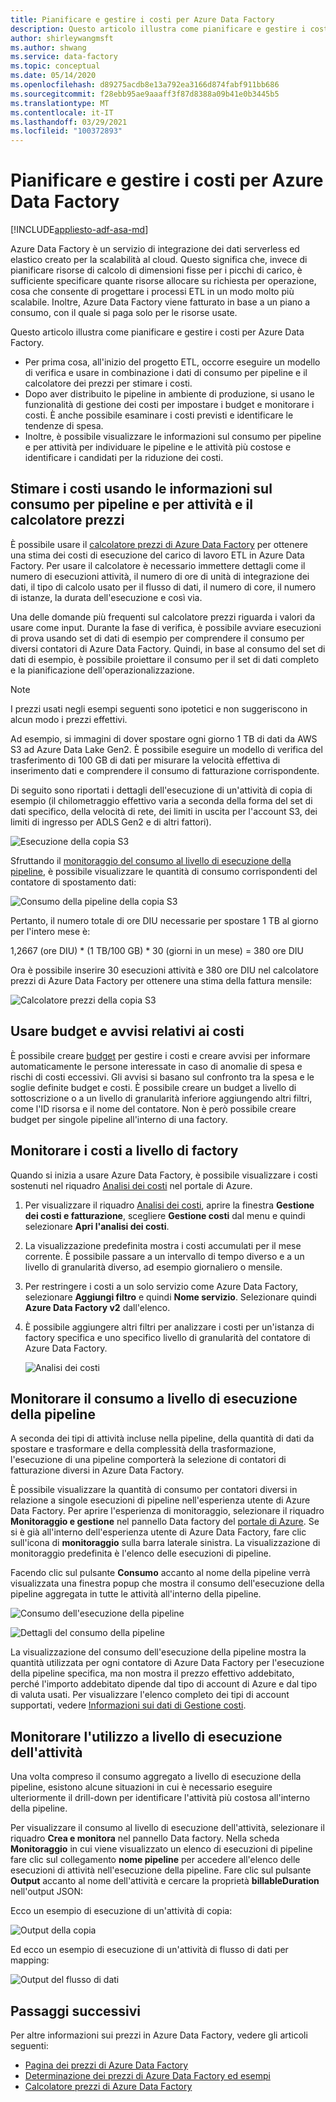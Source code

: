 ```yaml
---
title: Pianificare e gestire i costi per Azure Data Factory
description: Questo articolo illustra come pianificare e gestire i costi per Azure Data Factory
author: shirleywangmsft
ms.author: shwang
ms.service: data-factory
ms.topic: conceptual
ms.date: 05/14/2020
ms.openlocfilehash: d89275acdb8e13a792ea3166d874fabf911bb686
ms.sourcegitcommit: f28ebb95ae9aaaff3f87d8388a09b41e0b3445b5
ms.translationtype: MT
ms.contentlocale: it-IT
ms.lasthandoff: 03/29/2021
ms.locfileid: "100372893"
---
```

# <a name="plan-and-manage-costs-for-azure-data-factory"></a>Pianificare e gestire i costi per Azure Data Factory

[!INCLUDE[appliesto-adf-asa-md](includes/appliesto-adf-asa-md.md)]

Azure Data Factory è un servizio di integrazione dei dati serverless ed elastico creato per la scalabilità al cloud.  Questo significa che, invece di pianificare risorse di calcolo di dimensioni fisse per i picchi di carico, è sufficiente specificare quante risorse allocare su richiesta per operazione, cosa che consente di progettare i processi ETL in un modo molto più scalabile. Inoltre, Azure Data Factory viene fatturato in base a un piano a consumo, con il quale si paga solo per le risorse usate.

Questo articolo illustra come pianificare e gestire i costi per Azure Data Factory.

*   Per prima cosa, all'inizio del progetto ETL, occorre eseguire un modello di verifica e usare in combinazione i dati di consumo per pipeline e il calcolatore dei prezzi per stimare i costi.
*   Dopo aver distribuito le pipeline in ambiente di produzione, si usano le funzionalità di gestione dei costi per impostare i budget e monitorare i costi. È anche possibile esaminare i costi previsti e identificare le tendenze di spesa.
*   Inoltre, è possibile visualizzare le informazioni sul consumo per pipeline e per attività per individuare le pipeline e le attività più costose e identificare i candidati per la riduzione dei costi.

## <a name="estimate-costs-using-pipeline-and-activity-run-consumption-and-pricing-calculator"></a>Stimare i costi usando le informazioni sul consumo per pipeline e per attività e il calcolatore prezzi

È possibile usare il [calcolatore prezzi di Azure Data Factory](https://azure.microsoft.com/pricing/calculator/?service=data-factory) per ottenere una stima dei costi di esecuzione del carico di lavoro ETL in Azure Data Factory.  Per usare il calcolatore è necessario immettere dettagli come il numero di esecuzioni attività, il numero di ore di unità di integrazione dei dati, il tipo di calcolo usato per il flusso di dati, il numero di core, il numero di istanze, la durata dell'esecuzione e così via.

Una delle domande più frequenti sul calcolatore prezzi riguarda i valori da usare come input.  Durante la fase di verifica, è possibile avviare esecuzioni di prova usando set di dati di esempio per comprendere il consumo per diversi contatori di Azure Data Factory.  Quindi, in base al consumo del set di dati di esempio, è possibile proiettare il consumo per il set di dati completo e la pianificazione dell'operazionalizzazione.

> [!NOTE]
> I prezzi usati negli esempi seguenti sono ipotetici e non suggeriscono in alcun modo i prezzi effettivi.

Ad esempio, si immagini di dover spostare ogni giorno 1 TB di dati da AWS S3 ad Azure Data Lake Gen2.  È possibile eseguire un modello di verifica del trasferimento di 100 GB di dati per misurare la velocità effettiva di inserimento dati e comprendere il consumo di fatturazione corrispondente.

Di seguito sono riportati i dettagli dell'esecuzione di un'attività di copia di esempio (il chilometraggio effettivo varia a seconda della forma del set di dati specifico, della velocità di rete, dei limiti in uscita per l'account S3, dei limiti di ingresso per ADLS Gen2 e di altri fattori).

![Esecuzione della copia S3](media/plan-manage-costs/s3-copy-run-details.png)

Sfruttando il [monitoraggio del consumo al livello di esecuzione della pipeline](#monitor-consumption-at-pipeline-run-level), è possibile visualizzare le quantità di consumo corrispondenti del contatore di spostamento dati:

![Consumo della pipeline della copia S3](media/plan-manage-costs/s3-copy-pipeline-consumption.png)

Pertanto, il numero totale di ore DIU necessarie per spostare 1 TB al giorno per l'intero mese è:

1,2667 (ore DIU) * (1 TB/100 GB) * 30 (giorni in un mese) = 380 ore DIU

Ora è possibile inserire 30 esecuzioni attività e 380 ore DIU nel calcolatore prezzi di Azure Data Factory per ottenere una stima della fattura mensile:

![Calcolatore prezzi della copia S3](media/plan-manage-costs/s3-copy-pricing-calculator.png)

## <a name="use-budgets-and-cost-alerts"></a>Usare budget e avvisi relativi ai costi

È possibile creare [budget](../cost-management-billing/costs/tutorial-acm-create-budgets.md) per gestire i costi e creare avvisi per informare automaticamente le persone interessate in caso di anomalie di spesa e rischi di costi eccessivi.  Gli avvisi si basano sul confronto tra la spesa e le soglie definite budget e costi.  È possibile creare un budget a livello di sottoscrizione o a un livello di granularità inferiore aggiungendo altri filtri, come l'ID risorsa e il nome del contatore.  Non è però possibile creare budget per singole pipeline all'interno di una factory.

## <a name="monitor-costs-at-factory-level"></a>Monitorare i costi a livello di factory

Quando si inizia a usare Azure Data Factory, è possibile visualizzare i costi sostenuti nel riquadro [Analisi dei costi](../cost-management-billing/costs/quick-acm-cost-analysis.md) nel portale di Azure.

1. Per visualizzare il riquadro [Analisi dei costi](../cost-management-billing/costs/quick-acm-cost-analysis.md), aprire la finestra **Gestione dei costi e fatturazione**, scegliere **Gestione costi** dal menu e quindi selezionare **Apri l'analisi dei costi**.
2. La visualizzazione predefinita mostra i costi accumulati per il mese corrente.  È possibile passare a un intervallo di tempo diverso e a un livello di granularità diverso, ad esempio giornaliero o mensile.
3. Per restringere i costi a un solo servizio come Azure Data Factory, selezionare **Aggiungi filtro** e quindi **Nome servizio**.  Selezionare quindi **Azure Data Factory v2** dall'elenco.
4. È possibile aggiungere altri filtri per analizzare i costi per un'istanza di factory specifica e uno specifico livello di granularità del contatore di Azure Data Factory.

   ![Analisi dei costi](media/plan-manage-costs/cost-analysis.png)

## <a name="monitor-consumption-at-pipeline-run-level"></a>Monitorare il consumo a livello di esecuzione della pipeline

A seconda dei tipi di attività incluse nella pipeline, della quantità di dati da spostare e trasformare e della complessità della trasformazione, l'esecuzione di una pipeline comporterà la selezione di contatori di fatturazione diversi in Azure Data Factory.

È possibile visualizzare la quantità di consumo per contatori diversi in relazione a singole esecuzioni di pipeline nell'esperienza utente di Azure Data Factory. Per aprire l'esperienza di monitoraggio, selezionare il riquadro **Monitoraggio e gestione** nel pannello Data factory del [portale di Azure](https://portal.azure.com/). Se si è già all'interno dell'esperienza utente di Azure Data Factory, fare clic sull'icona di **monitoraggio** sulla barra laterale sinistra. La visualizzazione di monitoraggio predefinita è l'elenco delle esecuzioni di pipeline.

Facendo clic sul pulsante **Consumo** accanto al nome della pipeline verrà visualizzata una finestra popup che mostra il consumo dell'esecuzione della pipeline aggregata in tutte le attività all'interno della pipeline.

![Consumo dell'esecuzione della pipeline](media/plan-manage-costs/pipeline-run-consumption.png)

![Dettagli del consumo della pipeline](media/plan-manage-costs/pipeline-consumption-details.png)

La visualizzazione del consumo dell'esecuzione della pipeline mostra la quantità utilizzata per ogni contatore di Azure Data Factory per l'esecuzione della pipeline specifica, ma non mostra il prezzo effettivo addebitato, perché l'importo addebitato dipende dal tipo di account di Azure e dal tipo di valuta usati.  Per visualizzare l'elenco completo dei tipi di account supportati, vedere [Informazioni sui dati di Gestione costi](../cost-management-billing/costs/understand-cost-mgt-data.md).

## <a name="monitor-consumption-at-activity-run-level"></a>Monitorare l'utilizzo a livello di esecuzione dell'attività
Una volta compreso il consumo aggregato a livello di esecuzione della pipeline, esistono alcune situazioni in cui è necessario eseguire ulteriormente il drill-down per identificare l'attività più costosa all'interno della pipeline.

Per visualizzare il consumo al livello di esecuzione dell'attività, selezionare il riquadro **Crea e monitora** nel pannello Data factory. Nella scheda **Monitoraggio** in cui viene visualizzato un elenco di esecuzioni di pipeline fare clic sul collegamento **nome pipeline** per accedere all'elenco delle esecuzioni di attività nell'esecuzione della pipeline.  Fare clic sul pulsante **Output** accanto al nome dell'attività e cercare la proprietà **billableDuration** nell'output JSON:

Ecco un esempio di esecuzione di un'attività di copia:

![Output della copia](media/plan-manage-costs/copy-output.png)

Ed ecco un esempio di esecuzione di un'attività di flusso di dati per mapping:

![Output del flusso di dati](media/plan-manage-costs/dataflow-output.png)

## <a name="next-steps"></a>Passaggi successivi

Per altre informazioni sui prezzi in Azure Data Factory, vedere gli articoli seguenti:

- [Pagina dei prezzi di Azure Data Factory](https://azure.microsoft.com/pricing/details/data-factory/ssis/)
- [Determinazione dei prezzi di Azure Data Factory ed esempi](./pricing-concepts.md)
- [Calcolatore prezzi di Azure Data Factory](https://azure.microsoft.com/pricing/calculator/?service=data-factory)
